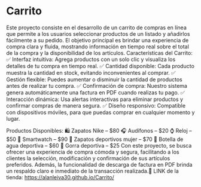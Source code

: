 # Carrito
Este proyecto consiste en el desarrollo de un carrito de compras en línea que permite a los usuarios seleccionar productos de un listado y añadirlos fácilmente a su pedido. El objetivo principal es brindar una experiencia de compra clara y fluida, mostrando información en tiempo real sobre el total de la compra y la disponibilidad de los artículos.
Características del Carrito:
✅ Interfaz intuitiva: Agrega productos con un solo clic y visualiza los detalles de tu compra en tiempo real.
✅ Cantidad disponible: Cada producto muestra la cantidad en stock, evitando inconvenientes al comprar.
✅ Gestión flexible: Puedes aumentar o disminuir la cantidad de productos antes de realizar tu compra.
✅ Confirmación de compra: Nuestro sistema genera automáticamente una factura en PDF cuando realizas tu pago.
✅ Interacción dinámica: Usa alertas interactivas para eliminar productos y confirmar compras de manera segura.
✅ Diseño responsivo: Compatible con dispositivos móviles, para que puedas comprar en cualquier momento y lugar.

Productos Disponibles:
🛍️ Zapatos Nike – $80
🎧 Audífonos – $20
⌚ Reloj – $50
📱 Smartwatch – $90
👟 Zapatos deportivos mujer – $70
🚰 Botella de agua deportiva – $60
🧢 Gorra deportiva – $25
Con este proyecto, se busca ofrecer una experiencia de compra cómoda y segura, facilitando a los clientes la selección, modificación y confirmación de sus artículos preferidos. Además, la funcionalidad de descarga de factura en PDF brinda un respaldo claro e inmediato de la transacción realizada.🎉
LINK de la tienda: https://alanleiva30.github.io/Carrito/
